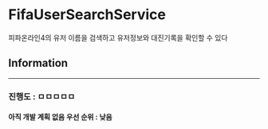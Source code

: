 # FifaUserSearchService

피파온라인4의 유저 이름을 검색하고 유저정보와 대진기록을 확인할 수 있다

## Information
---
### 진행도 : ㅁㅁㅁㅁㅁ

#### 아직 개발 계획 없음  우선 순위 : 낮음
